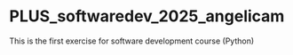 # PLUS_softwaredev_2025_angelicam
This is the first exercise for software development course (Python) 
